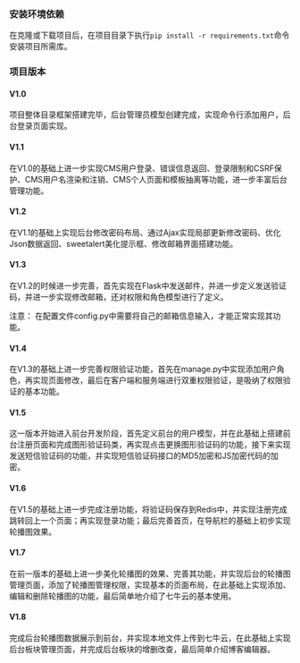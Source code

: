 ### 安装环境依赖
在克隆或下载项目后，在项目目录下执行`pip install -r requirements.txt`命令安装项目所需库。

### 项目版本
#### V1.0
项目整体目录框架搭建完毕，后台管理员模型创建完成，实现命令行添加用户，后台登录页面实现。

#### V1.1
在V1.0的基础上进一步实现CMS用户登录、错误信息返回、登录限制和CSRF保护、CMS用户名渲染和注销、CMS个人页面和模板抽离等功能，进一步丰富后台管理功能。

#### V1.2
在V1.1的基础上实现后台修改密码布局、通过Ajax实现局部更新修改密码、优化Json数据返回、sweetalert美化提示框、修改邮箱界面搭建功能。

#### V1.3
在V1.2的时候进一步完善，首先实现在Flask中发送邮件，并进一步定义发送验证码，并进一步实现修改邮箱，还对权限和角色模型进行了定义。

注意：
在配置文件config.py中需要将自己的邮箱信息输入，才能正常实现其功能。

#### V1.4
在V1.3的基础上进一步完善权限验证功能，首先在manage.py中实现添加用户角色，再实现页面修改，最后在客户端和服务端进行双重权限验证，是吸纳了权限验证的基本功能。

#### V1.5
这一版本开始进入前台开发阶段，首先定义前台的用户模型，并在此基础上搭建前台注册页面和完成图形验证码类，再实现点击更换图形验证码的功能，接下来实现发送短信验证码的功能，并实现短信验证码接口的MD5加密和JS加密代码的加密。

#### V1.6
在V1.5的基础上进一步完成注册功能，将验证码保存到Redis中，并实现注册完成跳转回上一个页面；再实现登录功能；最后完善首页，在导航栏的基础上初步实现轮播图效果。

#### V1.7
在前一版本的基础上进一步美化轮播图的效果、完善其功能，并实现后台的轮播图管理页面，添加了轮播图管理权限，实现基本的页面布局，在此基础上实现添加、编辑和删除轮播图的功能，最后简单地介绍了七牛云的基本使用。

#### V1.8
完成后台轮播图数据展示到前台，并实现本地文件上传到七牛云，在此基础上实现后台板块管理页面，并完成后台板块的增删改查，最后简单介绍博客编辑器。